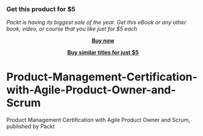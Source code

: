 
### Get this product for $5

<i>Packt is having its biggest sale of the year. Get this eBook or any other book, video, or course that you like just for $5 each</i>


<b><p align='center'>[Buy now](https://packt.link/9781804613009)</p></b>


<b><p align='center'>[Buy similar titles for just $5](https://subscription.packtpub.com/search)</p></b>


# Product-Management-Certification-with-Agile-Product-Owner-and-Scrum
Product Management Certification with Agile Product Owner and Scrum, published by Packt

